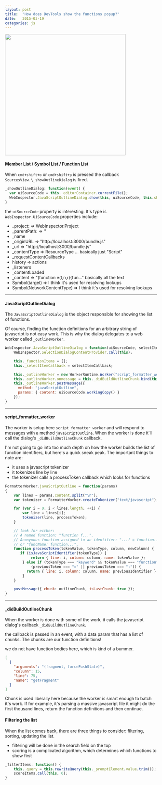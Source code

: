 ```yaml
---
layout: post
title:  "How does DevTools show the functions popup?"
date:   2015-03-19
categories: js
---
```



<img src="http://f.cl.ly/items/1M1F2N0a453G2331200p/Image%202015-03-30%20at%208.31.51%20PM.png"
style="width:400px"/>

#### Member List / Symbol List / Function List

When `cmd+shift+o` or `cmd+shift+p` is pressed the callback
`SourcesView.\_showOutlineDialog` is fired.


```js
_showOutlineDialog: function(event) {
  var uiSourceCode = this._editorContainer.currentFile();
  WebInspector.JavaScriptOutlineDialog.show(this, uiSourceCode, this.showSourceLocation);
}
```

the `uiSourceCode` property is interesting. It's type is `WebInspector.UiSourceCode` properties include:

+ \_project:     => WebInspector.Project
+ \_parentPath:  => ''
+ \_name
+ \_originURL     => "http://localhost:3000/bundle.js"
+ \_url           => "http://localhost:3000/bundle.js"
+ \_contentType   => ResourceType ... basically just "Script"
+ \_requestContentCallbacks
+ history         => actions
+ \_listeners
+ \_contentLoaded
+ \_content       => "(function e(t,n,r){fun..." basically all the text
+ Symbol(target)  => I think it's used for resolving lookups
+ Symbol(NetworkContentType)    => I think it's used for resolving lookups


----

#### JavaScriptOutlineDialog

The `JavaScriptOutlineDialog` is the object responsible for showing the list of functions.

Of course, finding the function definitions for an arbitrary string of javascript is not easy work. This is why the dialog delegates to a web worker called `_outlineWorker`.

```js
WebInspector.JavaScriptOutlineDialog = function(uiSourceCode, selectItemCallback) {
    WebInspector.SelectionDialogContentProvider.call(this);

    this._functionItems = [];
    this._selectItemCallback = selectItemCallback;

    this._outlineWorker = new WorkerRuntime.Worker("script_formatter_worker");
    this._outlineWorker.onmessage = this._didBuildOutlineChunk.bind(this);
    this._outlineWorker.postMessage({
      method: "javaScriptOutline",
      params: { content: uiSourceCode.workingCopy() }
    });
}
```

----

#### script_formatter_worker

The worker is setup here `script_formatter_worker` and will respond to messages with a method `javaScriptOutline`. When the worker is done it'll call the dialog's `_didBuildOutlineChunk` callback.

I'm not going to go into too much depth on how the worker builds the list of function identifiers, but here's a quick sneak peak. The important things to note are:
+ it uses a javascript tokenizer
+ it tokenizes line by line
+ the tokenizer calls a processToken callback which looks for functions

```js
FormatterWorker.javaScriptOutline = function(params)
{
    var lines = params.content.split("\n");
    var tokenizer = FormatterWorker.createTokenizer("text/javascript");

    for (var i = 0; i < lines.length; ++i) {
        var line = lines[i];
        tokenizer(line, processToken);
    }

    // look for either:
    // A named function: "function f...".
    // Anonymous function assigned to an identifier: "...f = function..."
    // or "funcName: function...".
    function processToken(tokenValue, tokenType, column, newColumn) {
       if (isJavaScriptIdentifier(tokenType)) {
            return { line: i, column: column, name: tokenValue };
        } else if (tokenType === "keyword" && tokenValue === "function" &&
            (previousToken === "=" || previousToken === ":")) {
          return { line: i, column: column, name: previousIdentifier };
        }
    }

    postMessage({ chunk: outlineChunk, isLastChunk: true });
}
```

---

#### \_didBuildOutlineChunk

When the worker is done with some of the work, it calls the javascript dialog's callback `_didBuildOutlineChunk`.

the callback is passed in an event, with a data param that has a list of chunks. The chunks are our function definitions!

we do not have function bodies here, which is kind of a bummer.

```json
[
  {
    "arguments": "(fragment, forcePushState)",
    "column": 15,
    "line": 75,
    "name": "getFragment"
  }
]
```

Chunk is used liberally here because the worker is smart enough to batch it's work. If for example, it's parsing a massive javascript file it might do the first thousand lines, return the function definitions and then continue.

#### Filtering the list

When the list comes back, there are three things to consider: filtering, sorting, updating the list.
+ filtering will be done in the search field on the top
+ scoring is a complicated algorithm, which determines which functions to show first

```js
_filterItems: function() {
    this._query = this.rewriteQuery(this._promptElement.value.trim());
    scoreItems.call(this, 0);
}
```
